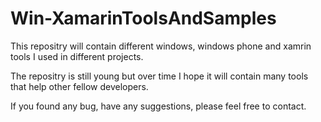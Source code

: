 # Win-XamarinToolsAndSamples

This repositry will contain different windows, windows phone and xamrin tools I used in different projects.

The repositry is still young but over time I hope it will contain many tools that help other fellow developers.

If you found any bug, have any suggestions, please feel free to contact.

